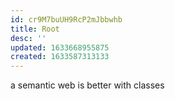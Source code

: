 ```yaml
---
id: cr9M7buUH9RcP2mJbbwhb
title: Root
desc: ''
updated: 1633668955875
created: 1633587313133
---
```




a semantic web is better with classes
